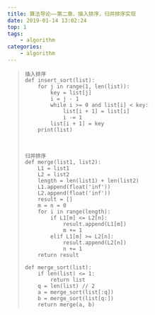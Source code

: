 ```yaml
---
title: 算法导论——第二章、插入排序，归并排序实现
date: 2019-01-14 13:02:24
top: 1
tags: 
	- algorithm
categories: 
	- algorithm
---
```

>     
>     插入排序
>     def insert_sort(list):
>         for j in range(1, len(list)):
>             key = list[j]
>             i = j - 1
>             while i >= 0 and list[i] < key:
>                 list[i + 1] = list[i]
>                 i -= 1
>             list[i + 1] = key
>         print(list)
>     
> 
>     
>     归并排序
>     def merge(list1, list2):
>         L1 = list1
>         L2 = list2
>         length = len(list1) + len(list2)
>         L1.append(float('inf'))
>         L2.append(float('inf'))
>         result = []
>         m = n = 0
>         for i in range(length):
>             if L1[m] <= L2[n]:
>                 result.append(L1[m])
>                 m += 1
>             elif L1[m] >= L2[n]:
>                 result.append(L2[n])
>                 n += 1
>         return result
>     
>     def merge_sort(list):
>         if len(list) <= 1:
>             return list
>         q = len(list) // 2
>         a = merge_sort(list[:q])
>         b = merge_sort(list[q:])
>         return merge(a, b)
>